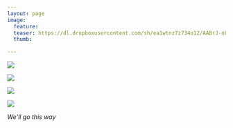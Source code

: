 ```yaml
---
layout: page
image:
  feature:
  teaser: https://dl.dropboxusercontent.com/sh/ea1wtnz7z734o12/AABrJ-nEvldWrtE9Rc_3ncR9a/luontokuvat/kev%C3%A4t/4/DS51278-245px.jpg
  thumb:

---
```


[![](https://dl.dropboxusercontent.com/sh/ea1wtnz7z734o12/AACXITMvyrzLXABg7F4UEl_3a/luontokuvat/kev%C3%A4t/4/DS51249-800px.jpg)](https://dl.dropboxusercontent.com/sh/ea1wtnz7z734o12/AAB8QNyfNomBPgGasBc9bgjFa/luontokuvat/kev%C3%A4t/4/DS51249.jpg)

[![](https://dl.dropboxusercontent.com/sh/ea1wtnz7z734o12/AACJglQeVJ8Jd2kL0_PHsy87a/luontokuvat/kev%C3%A4t/4/DS51257-800px.jpg)](https://dl.dropboxusercontent.com/sh/ea1wtnz7z734o12/AACWv4yR3xQj-Z38nQT6tO6ea/luontokuvat/kev%C3%A4t/4/DS51257.jpg)

[![](https://dl.dropboxusercontent.com/sh/ea1wtnz7z734o12/AABhbnxI0myOJWcDdqDt12Iea/luontokuvat/kev%C3%A4t/4/DS51259-800px.jpg)](https://dl.dropboxusercontent.com/sh/ea1wtnz7z734o12/AACEUV4SwjcImw-yMczIPdV-a/luontokuvat/kev%C3%A4t/4/DS51259.jpg)

[![](https://dl.dropboxusercontent.com/sh/ea1wtnz7z734o12/AAD2fpS2A4vCw_xcmCIh6dpza/luontokuvat/kev%C3%A4t/4/DS51278-800px.jpg)](https://dl.dropboxusercontent.com/sh/ea1wtnz7z734o12/AAA0YOkHpK1k9E7yaXM38zcha/luontokuvat/kev%C3%A4t/4/DS51278.jpg)

*We'll go this way*